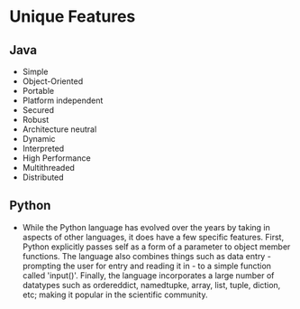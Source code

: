 # Unique Features

## Java
* Simple
* Object-Oriented
* Portable
* Platform independent
* Secured
* Robust
* Architecture neutral
* Dynamic
* Interpreted
* High Performance
* Multithreaded
* Distributed

## Python
* While the Python language has evolved over the years by taking in aspects of other languages, it does have a few specific features. First, Python explicitly passes self as a form of a parameter to object member functions. The language also combines things such as data entry - prompting the user for entry and reading it in - to a simple function called 'input()'. Finally, the language incorporates a large number of datatypes such as ordereddict, namedtupke, array, list, tuple, diction, etc; making it popular in the scientific community.

